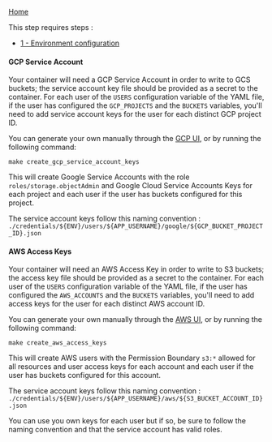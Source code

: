 
[Home](./*-Home.md)

This step requires steps :
- [1 - Environment configuration](./1-EnvironmentConfiguration.md)


#### GCP Service Account
Your container will need a GCP Service Account in order to write to GCS buckets; the service account key file should be provided as a secret to the container.
For each user of the `USERS` configuration variable of the YAML file, if the user has configured the `GCP_PROJECTS` and the `BUCKETS` variables, you'll need to add service account keys for the user for each distinct GCP project ID.

You can generate your own manually through the [GCP UI](https://cloud.google.com/iam/docs/creating-managing-service-account-keys), or by running the following command:

```shell
make create_gcp_service_account_keys
```

This will create Google Service Accounts with the role `roles/storage.objectAdmin` and Google Cloud Service Accounts Keys for each project and each user if the user has buckets configured for this project.

The service account keys follow this naming convention :
`./credentials/${ENV}/users/${APP_USERNAME}/google/${GCP_BUCKET_PROJECT_ID}.json`


#### AWS Access Keys
Your container will need an AWS Access Key in order to write to S3 buckets; the access key file should be provided as a secret to the container.
For each user of the `USERS` configuration variable of the YAML file, if the user has configured the `AWS_ACCOUNTS` and the `BUCKETS` variables, you'll need to add access keys for the user for each distinct AWS account ID.

You can generate your own manually through the [AWS UI](https://docs.aws.amazon.com/IAM/latest/UserGuide/id_credentials_access-keys.html), or by running the following command:

```shell
make create_aws_access_keys
```

This will create AWS users with the Permission Boundary `s3:*` allowed for all resources and user access keys for each account and each user if the user has buckets configured for this account.

The service account keys follow this naming convention :
`./credentials/${ENV}/users/${APP_USERNAME}/aws/${S3_BUCKET_ACCOUNT_ID}.json`


You can use you own keys for each user but if so, be sure to follow the naming convention and that the service account has valid roles.

